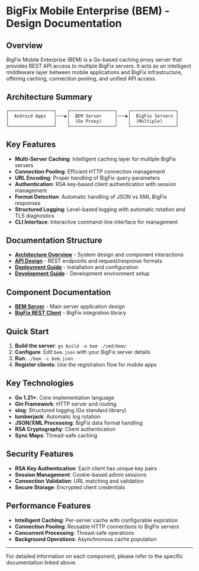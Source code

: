 # BigFix Mobile Enterprise (BEM) - Design Documentation

## Overview

BigFix Mobile Enterprise (BEM) is a Go-based caching proxy server that provides REST API access to multiple BigFix servers. It acts as an intelligent middleware layer between mobile applications and BigFix infrastructure, offering caching, connection pooling, and unified API access.

## Architecture Summary

```
┌─────────────────┐    ┌─────────────────┐    ┌─────────────────┐
│  Android Apps   │───▶│  BEM Server     │───▶│  BigFix Servers │
│                 │    │  (Go Proxy)     │    │  (Multiple)     │
└─────────────────┘    └─────────────────┘    └─────────────────┘
```

## Key Features

- **Multi-Server Caching**: Intelligent caching layer for multiple BigFix servers
- **Connection Pooling**: Efficient HTTP connection management
- **URL Encoding**: Proper handling of BigFix query parameters
- **Authentication**: RSA key-based client authentication with session management
- **Format Detection**: Automatic handling of JSON vs XML BigFix responses
- **Structured Logging**: Level-based logging with automatic rotation and TLS diagnostics
- **CLI Interface**: Interactive command-line interface for management

## Documentation Structure

- [**Architecture Overview**](architecture.md) - System design and component interactions
- [**API Design**](api-design.md) - REST endpoints and request/response formats
- [**Deployment Guide**](deployment.md) - Installation and configuration
- [**Development Guide**](development.md) - Development environment setup

## Component Documentation

- [**BEM Server**](../cmd/bem/README.md) - Main server application design
- [**BigFix REST Client**](../pkg/bfrest/README.md) - BigFix integration library

## Quick Start

1. **Build the server**: `go build -o bem ./cmd/bem/`
2. **Configure**: Edit `bem.json` with your BigFix server details
3. **Run**: `./bem -c bem.json`
4. **Register clients**: Use the registration flow for mobile apps

## Key Technologies

- **Go 1.21+**: Core implementation language
- **Gin Framework**: HTTP server and routing
- **slog**: Structured logging (Go standard library)
- **lumberjack**: Automatic log rotation
- **JSON/XML Processing**: BigFix data format handling
- **RSA Cryptography**: Client authentication
- **Sync Maps**: Thread-safe caching

## Security Features

- **RSA Key Authentication**: Each client has unique key pairs
- **Session Management**: Cookie-based admin sessions
- **Connection Validation**: URL matching and validation
- **Secure Storage**: Encrypted client credentials

## Performance Features

- **Intelligent Caching**: Per-server cache with configurable expiration
- **Connection Pooling**: Reusable HTTP connections to BigFix servers
- **Concurrent Processing**: Thread-safe operations
- **Background Operations**: Asynchronous cache population

---

For detailed information on each component, please refer to the specific documentation linked above.